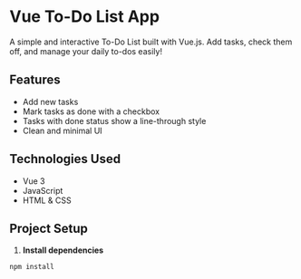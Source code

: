 # Vue To-Do List App

A simple and interactive To-Do List built with Vue.js. Add tasks, check them off, and manage your daily to-dos easily!

## Features

- Add new tasks
- Mark tasks as done with a checkbox
- Tasks with done status show a line-through style
- Clean and minimal UI

## Technologies Used

- Vue 3
- JavaScript
- HTML & CSS

## Project Setup

1. **Install dependencies**

```bash
npm install

